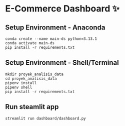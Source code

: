 # E-Commerce Dashboard ✨

## Setup Environment - Anaconda
```
conda create --name main-ds python=3.13.1
conda activate main-ds
pip install -r requirements.txt
```

## Setup Environment - Shell/Terminal
```
mkdir proyek_analisis_data
cd proyek_analisis_data
pipenv install
pipenv shell
pip install -r requirements.txt
```

## Run steamlit app
```
streamlit run dashboard/dashboard.py
```
